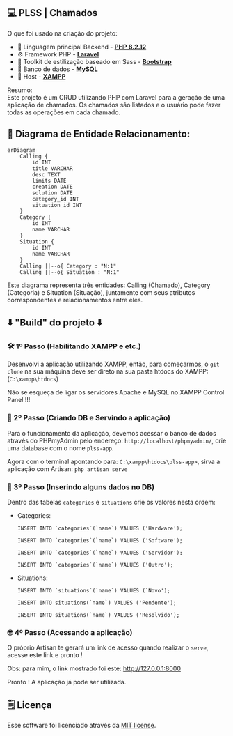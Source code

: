 ## 💻 PLSS | Chamados 

O que foi usado na criação do projeto:

- 🤖 Linguagem principal Backend - **[PHP 8.2.12](https://www.php.net)** 
- ⚙️ Framework PHP - **[Laravel](https://laravel.com)** 
- 📒 Toolkit de estilização baseado em Sass - **[Bootstrap](https://getbootstrap.com)**
- 🎲 Banco de dados - **[MySQL](https://www.mysql.com)** 
- 🛅 Host - **[XAMPP](https://www.apachefriends.org/pt_br/index.html)**

Resumo:<br>
Este projeto é um CRUD utilizando PHP com Laravel para a geração de uma aplicação de chamados. Os chamados são listados e o usuário pode fazer todas as operações em cada chamado.


## 🔑 Diagrama de Entidade Relacionamento:

```mermaid
erDiagram
    Calling {
        id INT
        title VARCHAR
        desc TEXT
        limits DATE
        creation DATE
        solution DATE
        category_id INT
        situation_id INT
    }
    Category {
        id INT
        name VARCHAR
    }
    Situation {
        id INT
        name VARCHAR
    }
    Calling ||--o{ Category : "N:1"
    Calling ||--o{ Situation : "N:1"
```

Este diagrama representa três entidades: Calling (Chamado), Category (Categoria) e Situation (Situação), juntamente com seus atributos correspondentes e relacionamentos entre eles.

## ⬇️ "Build" do projeto ⬇️

### 🛠️ 1º Passo (Habilitando XAMPP e etc.)
Desenvolvi a aplicação utilizando XAMPP, então, para começarmos, o ```git clone``` na sua máquina deve ser direto na sua pasta htdocs do XAMPP: (```C:\xampp\htdocs```)

Não se esqueça de ligar os servidores Apache e MySQL no XAMPP Control Panel !!!

### 🚀 2º Passo (Criando DB e Servindo a aplicação)
Para o funcionamento da aplicação, devemos acessar o banco de dados através do PHPmyAdmin pelo endereço: ```http://localhost/phpmyadmin/```, crie uma database com o nome ```plss-app```.

Agora com o terminal apontando para: ```C:\xampp\htdocs\plss-app>```, sirva a aplicação com Artisan: ```php artisan serve```

### 📝 3º Passo (Inserindo alguns dados no DB)
Dentro das tabelas ```categories``` e ```situations``` crie os valores nesta ordem:

- Categories:
  
    ```INSERT INTO `categories`(`name`) VALUES ('Hardware');```

    ```INSERT INTO `categories`(`name`) VALUES ('Software');```

    ```INSERT INTO `categories`(`name`) VALUES ('Servidor');```

    ```INSERT INTO `categories`(`name`) VALUES ('Outro');```
- Situations:
  
   ```INSERT INTO `situations`(`name`) VALUES (`Novo');```
  
   ```INSERT INTO situations(`name`) VALUES ('Pendente');```

   ```INSERT INTO situations(`name`) VALUES ('Resolvido');```

### 🤓 4º Passo (Acessando a aplicação)
O próprio Artisan te gerará um link de acesso quando realizar o ```serve```, acesse este link e pronto !

Obs: para mim, o link mostrado foi este: http://127.0.0.1:8000

Pronto ! A aplicação já pode ser utilizada.

## 🗒️ Licença

Esse software foi licenciado através da [MIT license](https://opensource.org/licenses/MIT).
